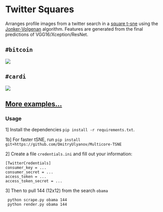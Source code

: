 # Twitter Squares

Arranges profile images from a twitter search in a [square t-sne](https://github.com/prabodhhere/tsne-grid/) using the [Jonker-Volgenan](https://blog.sourced.tech/post/lapjv/) algorithm. Features are generated from the final predictions of VGG16/Xception/ResNet.

## `#bitcoin`
![](docs/examples/bitcoin.jpg)

## `#cardi`
![](docs/examples/cardi.jpg)

## [More examples...](EXAMPLES.md)

### Usage

1] Install the dependencies `pip install -r requirements.txt`.

1b] For faster tSNE, run `pip install git+https://github.com/DmitryUlyanov/Multicore-TSNE`

2] Create a file `credentials.ini` and fill out your information:

```
[TwitterCredentials]
consumer_key = ...
consumer_secret = ...
access_token = ...
access_token_secret = ...
```

3] Then to pull 144 (12x12) from the search `obama`

     python scrape.py obama 144
     python render.py obama 144

